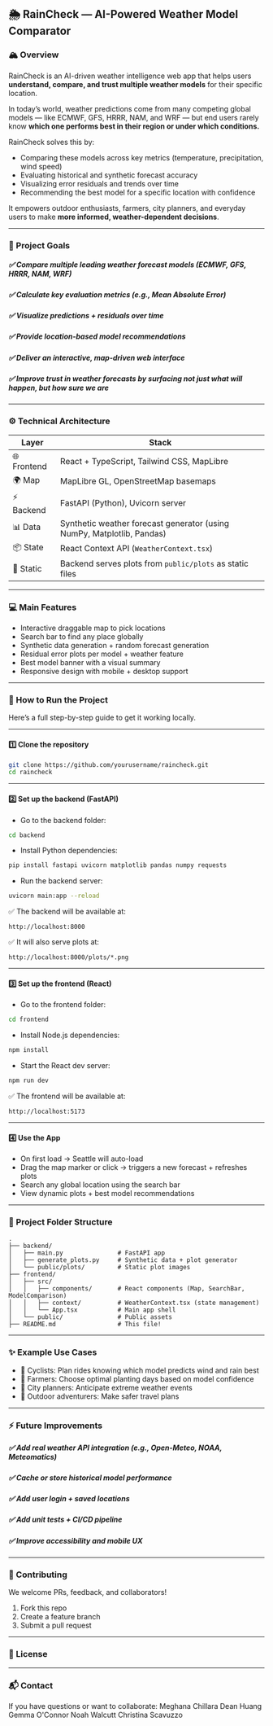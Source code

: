 ## 🌦 RainCheck — AI-Powered Weather Model Comparator

### 🏔 Overview

RainCheck is an AI-driven weather intelligence web app that helps users **understand, compare, and trust multiple weather models** for their specific location.

In today’s world, weather predictions come from many competing global models — like ECMWF, GFS, HRRR, NAM, and WRF — but end users rarely know **which one performs best in their region or under which conditions.**

RainCheck solves this by:

* Comparing these models across key metrics (temperature, precipitation, wind speed)
* Evaluating historical and synthetic forecast accuracy
* Visualizing error residuals and trends over time
* Recommending the best model for a specific location with confidence

It empowers outdoor enthusiasts, farmers, city planners, and everyday users to make **more informed, weather-dependent decisions**.

---

### 🌟 Project Goals

##### ✅ Compare multiple leading weather forecast models (ECMWF, GFS, HRRR, NAM, WRF)
##### ✅ Calculate key evaluation metrics (e.g., Mean Absolute Error)
##### ✅ Visualize predictions + residuals over time
##### ✅ Provide location-based model recommendations
##### ✅ Deliver an interactive, map-driven web interface
##### ✅ Improve trust in weather forecasts by surfacing **not just what will happen, but how sure we are**

---

### ⚙️ Technical Architecture

| Layer       | Stack                                                                  |
| ----------- | ---------------------------------------------------------------------- |
| 🌐 Frontend | React + TypeScript, Tailwind CSS, MapLibre                             |
| 🌍 Map      | MapLibre GL, OpenStreetMap basemaps                                    |
| ⚡ Backend   | FastAPI (Python), Uvicorn server                                       |
| 📊 Data     | Synthetic weather forecast generator (using NumPy, Matplotlib, Pandas) |
| 📦 State    | React Context API (`WeatherContext.tsx`)                               |
| 💾 Static   | Backend serves plots from `public/plots` as static files               |

---

### 💻 Main Features

* Interactive draggable map to pick locations
* Search bar to find any place globally
* Synthetic data generation + random forecast generation
* Residual error plots per model + weather feature
* Best model banner with a visual summary
* Responsive design with mobile + desktop support

---

### 🚀 How to Run the Project

Here’s a full step-by-step guide to get it working locally.

---

#### 1️⃣ Clone the repository

```bash
git clone https://github.com/yourusername/raincheck.git
cd raincheck
```

---

#### 2️⃣ Set up the **backend** (FastAPI)

* Go to the backend folder:

```bash
cd backend
```

* Install Python dependencies:

```bash
pip install fastapi uvicorn matplotlib pandas numpy requests
```

* Run the backend server:

```bash
uvicorn main:app --reload
```

✅ The backend will be available at:

```
http://localhost:8000
```

✅ It will also serve plots at:

```
http://localhost:8000/plots/*.png
```

---

#### 3️⃣ Set up the **frontend** (React)

* Go to the frontend folder:

```bash
cd frontend
```

* Install Node.js dependencies:

```bash
npm install
```

* Start the React dev server:

```bash
npm run dev
```

✅ The frontend will be available at:

```
http://localhost:5173
```

---

#### 4️⃣ Use the App

* On first load → Seattle will auto-load
* Drag the map marker or click → triggers a new forecast + refreshes plots
* Search any global location using the search bar
* View dynamic plots + best model recommendations

---

### 📂 Project Folder Structure

```
.
├── backend/
│   ├── main.py               # FastAPI app
│   ├── generate_plots.py     # Synthetic data + plot generator
│   └── public/plots/         # Static plot images
├── frontend/
│   ├── src/
│   │   ├── components/       # React components (Map, SearchBar, ModelComparison)
│   │   ├── context/          # WeatherContext.tsx (state management)
│   │   └── App.tsx           # Main app shell
│   └── public/               # Public assets
├── README.md                 # This file!
```

---

### ✨ Example Use Cases

* 🚴 Cyclists: Plan rides knowing which model predicts wind and rain best
* 🌾 Farmers: Choose optimal planting days based on model confidence
* 🌇 City planners: Anticipate extreme weather events
* 🧭 Outdoor adventurers: Make safer travel plans

---

### ⚡ Future Improvements

##### ✅ Add real weather API integration (e.g., Open-Meteo, NOAA, Meteomatics)
##### ✅ Cache or store historical model performance
##### ✅ Add user login + saved locations
##### ✅ Add unit tests + CI/CD pipeline
##### ✅ Improve accessibility and mobile UX

---

### 🤝 Contributing

We welcome PRs, feedback, and collaborators!

1. Fork this repo
2. Create a feature branch
3. Submit a pull request

---

### 📄 License



---

### 📬 Contact

If you have questions or want to collaborate:
Meghana Chillara
Dean Huang
Gemma O'Connor
Noah Walcutt
Christina Scavuzzo



